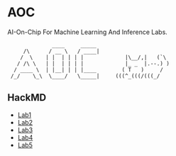 # AOC
AI-On-Chip For Machine Learning And Inference Labs.
```
              ____     _____ 
     /\      / __ \   / ____|        
    /  \    | |  | | | |             |\__/,|   (`\
   / /\ \   | |  | | | |             |_ _  |.--.) )
  / ____ \  | |__| | | |____        ( T   )     /
 /_/    \_\  \____/   \_____|     (((^_(((/(((_/
```
## HackMD
- [Lab1](https://hackmd.io/waJTKCH5QzmBOoMZijPJxg)
- [Lab2](https://hackmd.io/hLrNYsapR2WiIzchz6NDFw?view)
- [Lab3](https://hackmd.io/w5JNC1sVSZCTp3s7kTlh1Q)
- [Lab4](https://hackmd.io/kdffcrV9SLab5lmOuR-W7Q)
- [Lab5](https://hackmd.io/bHG__yM2SA2CgegeT2b4mQ?both)
